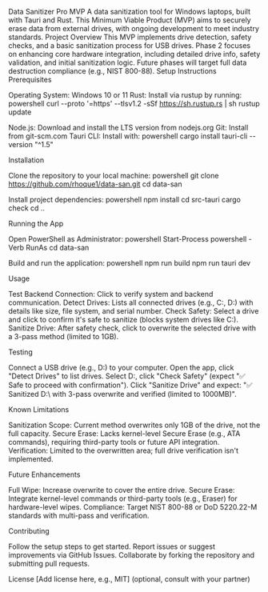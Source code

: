 Data Sanitizer Pro MVP
A data sanitization tool for Windows laptops, built with Tauri and Rust. This Minimum Viable Product (MVP) aims to securely erase data from external drives, with ongoing development to meet industry standards.
Project Overview
This MVP implements drive detection, safety checks, and a basic sanitization process for USB drives. Phase 2 focuses on enhancing core hardware integration, including detailed drive info, safety validation, and initial sanitization logic. Future phases will target full data destruction compliance (e.g., NIST 800-88).
Setup Instructions
Prerequisites

Operating System: Windows 10 or 11
Rust: Install via rustup by running:
powershell
curl --proto '=https' --tlsv1.2 -sSf https://sh.rustup.rs | sh
rustup update

Node.js: Download and install the LTS version from nodejs.org
Git: Install from git-scm.com
Tauri CLI: Install with:
powershell
cargo install tauri-cli --version "^1.5"


Installation

Clone the repository to your local machine:
powershell
git clone https://github.com/rhoque1/data-san.git
cd data-san

Install project dependencies:
powershell
npm install
cd src-tauri
cargo check
cd ..


Running the App

Open PowerShell as Administrator:
powershell
Start-Process powershell -Verb RunAs
cd data-san

Build and run the application:
powershell
npm run build
npm run tauri dev


Usage

Test Backend Connection: Click to verify system and backend communication.
Detect Drives: Lists all connected drives (e.g., C:, D:) with details like size, file system, and serial number.
Check Safety: Select a drive and click to confirm it's safe to sanitize (blocks system drives like C:).
Sanitize Drive: After safety check, click to overwrite the selected drive with a 3-pass method (limited to 1GB).

Testing

Connect a USB drive (e.g., D:) to your computer.
Open the app, click "Detect Drives" to list drives.
Select D:, click "Check Safety" (expect "✅ Safe to proceed with confirmation").
Click "Sanitize Drive" and expect: "✅ Sanitized D:\ with 3-pass overwrite and verified (limited to 1000MB)".

Known Limitations

Sanitization Scope: Current method overwrites only 1GB of the drive, not the full capacity.
Secure Erase: Lacks kernel-level Secure Erase (e.g., ATA commands), requiring third-party tools or future API integration.
Verification: Limited to the overwritten area; full drive verification isn't implemented.

Future Enhancements

Full Wipe: Increase overwrite to cover the entire drive.
Secure Erase: Integrate kernel-level commands or third-party tools (e.g., Eraser) for hardware-level wipes.
Compliance: Target NIST 800-88 or DoD 5220.22-M standards with multi-pass and verification.

Contributing

Follow the setup steps to get started.
Report issues or suggest improvements via GitHub Issues.
Collaborate by forking the repository and submitting pull requests.

License
[Add license here, e.g., MIT] (optional, consult with your partner)
